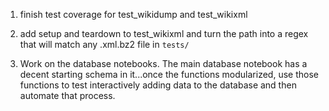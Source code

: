 1. finish test coverage for test_wikidump and test_wikixml

2. add setup and teardown to test_wikixml and turn the path into a regex that will match any .xml.bz2 file in `tests/`

3. Work on the database notebooks. The main database notebook has a decent starting schema in it...once the functions modularized, use those functions to test interactively adding data to the database and then automate that process.